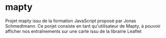 # mapty
Projet mapty issu de la formation JavaScript proposé par Jonas Schmedtmann. Ce porjet consiste en tant qu'utilisateur de Mapty, à pouvoir afficher nos entraînements sur une carte issu de la librairie Leaflet